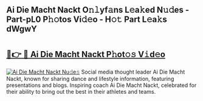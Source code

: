 ## Ai Die Macht Nackt O𝚗𝚕yf𝚊ns L𝚎a𝚔ed N𝚞𝚍es - Part-pL0 P𝚑𝚘tos Vi𝚍𝚎o - H𝚘𝚝 Part L𝚎a𝚔s dWgwY

# <h2><a href="http://kf1fic.oniu.top/?m=Ai+Die+Macht+Nackt">🔗👉 🔴 Ai Die Macht Nackt P𝚑ot𝚘𝚜 V𝚒d𝚎o</a></h2>

[![Ai Die Macht Nackt Nu𝚍e𝚜](https://i.imgur.com/0qMVB7G.gif)](http://kf1fic.oniu.top/?m=Ai+Die+Macht+Nackt)
Social media thought leader Ai Die Macht Nackt, known for sharing dance and lifestyle information, featuring presentations and blogs. Inspiring coach Ai Die Macht Nackt, celebrated for their ability to bring out the best in their athletes and teams.  

